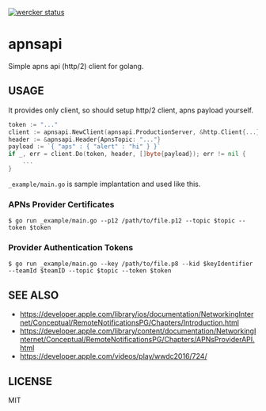 [![wercker status](https://app.wercker.com/status/c1941900b79b7ec8d1a01c7f023ce11b/s/master "wercker status")](https://app.wercker.com/project/bykey/c1941900b79b7ec8d1a01c7f023ce11b)

# apnsapi

Simple apns api (http/2) client for golang.

## USAGE

It provides only client, so should setup http/2 client, apns payload yourself.

```go
token := "..."
client := apnsapi.NewClient(apnsapi.ProductionServer, &http.Client{...})
header := &apnsapi.Header{ApnsTopic: "..."}
payload := `{ "aps" : { "alert" : "hi" } }`
if _, err = client.Do(token, header, []byte{payload}); err != nil {
    ...
}
```

```_example/main.go``` is sample implantation and used like this.

### APNs Provider Certificates

```
$ go run _example/main.go --p12 /path/to/file.p12 --topic $topic --token $token
```

### Provider Authentication Tokens

```
$ go run _example/main.go --key /path/to/file.p8 --kid $keyIdentifier --teamId $teamID --topic $topic --token $token
```

## SEE ALSO

* https://developer.apple.com/library/ios/documentation/NetworkingInternet/Conceptual/RemoteNotificationsPG/Chapters/Introduction.html
* https://developer.apple.com/library/content/documentation/NetworkingInternet/Conceptual/RemoteNotificationsPG/Chapters/APNsProviderAPI.html
* https://developer.apple.com/videos/play/wwdc2016/724/

## LICENSE

MIT
